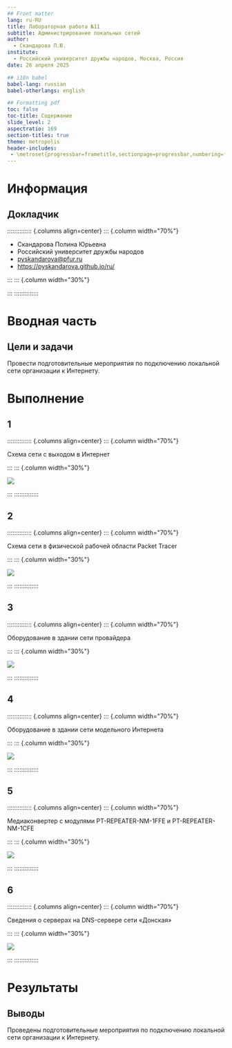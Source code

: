 ```yaml
---
## Front matter
lang: ru-RU
title: Лабораторная работа №11
subtitle: Администрирование локальных сетей
author:
  - Скандарова П.Ю.
institute:
  - Российский университет дружбы народов, Москва, Россия
date: 26 апреля 2025

## i18n babel
babel-lang: russian
babel-otherlangs: english

## Formatting pdf
toc: false
toc-title: Содержание
slide_level: 2
aspectratio: 169
section-titles: true
theme: metropolis
header-includes:
 - \metroset{progressbar=frametitle,sectionpage=progressbar,numbering=fraction}
---
```


# Информация

## Докладчик

:::::::::::::: {.columns align=center}
::: {.column width="70%"}

  * Скандарова Полина Юрьевна
  * Российский университет дружбы народов
  * [pyskandarova@pfur.ru](mailto:pyskandarova@pfur.ru)
  * <https://pyskandarova.github.io/ru/>

:::
::: {.column width="30%"}

:::
::::::::::::::

# Вводная часть

## Цели и задачи

Провести подготовительные мероприятия по подключению локальной сети организации к Интернету.

# Выполнение

## 1

:::::::::::::: {.columns align=center}
::: {.column width="70%"}

Схема сети с выходом в Интернет

:::
::: {.column width="30%"}

![](./image/1.PNG)

:::
::::::::::::::

## 2

:::::::::::::: {.columns align=center}
::: {.column width="70%"}

Схема сети в физической рабочей области Packet Tracer

:::
::: {.column width="30%"}

![](./image/2.PNG)

:::
::::::::::::::

## 3

:::::::::::::: {.columns align=center}
::: {.column width="70%"}

Оборудование в здании сети провайдера

:::
::: {.column width="30%"}

![](./image/3.PNG)

:::
::::::::::::::

## 4

:::::::::::::: {.columns align=center}
::: {.column width="70%"}

Оборудование в здании сети модельного Интернета

:::
::: {.column width="30%"}

![](./image/4.PNG)

:::
::::::::::::::

## 5

:::::::::::::: {.columns align=center}
::: {.column width="70%"}

Медиаконвертер с модулями PT-REPEATER-NM-1FFE и PT-REPEATER-NM-1CFE

:::
::: {.column width="30%"}

![](./image/5.PNG)

:::
::::::::::::::

## 6

:::::::::::::: {.columns align=center}
::: {.column width="70%"}

Сведения о серверах на DNS-сервере сети «Донская»

:::
::: {.column width="30%"}

![](./image/6.PNG)

:::
::::::::::::::

# Результаты

## Выводы

Проведены подготовительные мероприятия по подключению локальной сети организации к Интернету.


